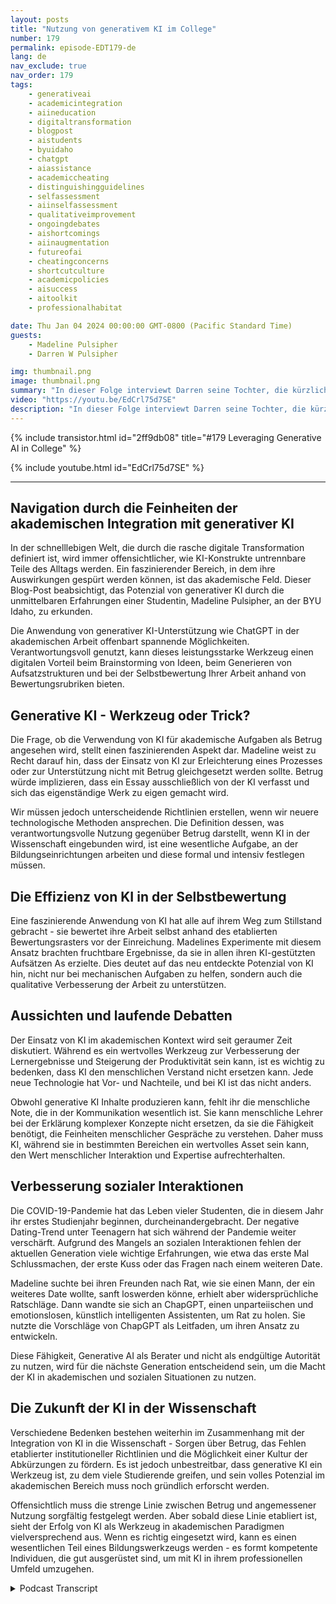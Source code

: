 ```yaml
---
layout: posts
title: "Nutzung von generativem KI im College"
number: 179
permalink: episode-EDT179-de
lang: de
nav_exclude: true
nav_order: 179
tags:
    - generativeai
    - academicintegration
    - aiineducation
    - digitaltransformation
    - blogpost
    - aistudents
    - byuidaho
    - chatgpt
    - aiassistance
    - academiccheating
    - distinguishingguidelines
    - selfassessment
    - aiinselfassessment
    - qualitativeimprovement
    - ongoingdebates
    - aishortcomings
    - aiinaugmentation
    - futureofai
    - cheatingconcerns
    - shortcutculture
    - academicpolicies
    - aisuccess
    - aitoolkit
    - professionalhabitat

date: Thu Jan 04 2024 00:00:00 GMT-0800 (Pacific Standard Time)
guests:
    - Madeline Pulsipher
    - Darren W Pulsipher

img: thumbnail.png
image: thumbnail.png
summary: "In dieser Folge interviewt Darren seine Tochter, die kürzlich ihr erstes Semester im College abgeschlossen hat, über ihre Erfahrungen mit der Nutzung von generativer KI-Technologie in ihrem akademischen Studium. Sie beschreibt die Herausforderungen und Erfolge, die mit der Nutzung dieses transformativen Tools verbunden sind."
video: "https://youtu.be/EdCrl75d7SE"
description: "In dieser Folge interviewt Darren seine Tochter, die kürzlich ihr erstes Semester im College abgeschlossen hat, über ihre Erfahrungen mit der Nutzung von generativer KI-Technologie in ihrem akademischen Studium. Sie beschreibt die Herausforderungen und Erfolge, die mit der Nutzung dieses transformativen Tools verbunden sind."
---
```


<div>
{% include transistor.html id="2ff9db08" title="#179 Leveraging Generative AI in College" %}

{% include youtube.html id="EdCrl75d7SE" %}
</div>

---

## Navigation durch die Feinheiten der akademischen Integration mit generativer KI

In der schnelllebigen Welt, die durch die rasche digitale Transformation definiert ist, wird immer offensichtlicher, wie KI-Konstrukte untrennbare Teile des Alltags werden. Ein faszinierender Bereich, in dem ihre Auswirkungen gespürt werden können, ist das akademische Feld. Dieser Blog-Post beabsichtigt, das Potenzial von generativer KI durch die unmittelbaren Erfahrungen einer Studentin, Madeline Pulsipher, an der BYU Idaho, zu erkunden.

Die Anwendung von generativer KI-Unterstützung wie ChatGPT in der akademischen Arbeit offenbart spannende Möglichkeiten. Verantwortungsvoll genutzt, kann dieses leistungsstarke Werkzeug einen digitalen Vorteil beim Brainstorming von Ideen, beim Generieren von Aufsatzstrukturen und bei der Selbstbewertung Ihrer Arbeit anhand von Bewertungsrubriken bieten.

## Generative KI - Werkzeug oder Trick?

Die Frage, ob die Verwendung von KI für akademische Aufgaben als Betrug angesehen wird, stellt einen faszinierenden Aspekt dar. Madeline weist zu Recht darauf hin, dass der Einsatz von KI zur Erleichterung eines Prozesses oder zur Unterstützung nicht mit Betrug gleichgesetzt werden sollte. Betrug würde implizieren, dass ein Essay ausschließlich von der KI verfasst und sich das eigenständige Werk zu eigen gemacht wird.

Wir müssen jedoch unterscheidende Richtlinien erstellen, wenn wir neuere technologische Methoden ansprechen. Die Definition dessen, was verantwortungsvolle Nutzung gegenüber Betrug darstellt, wenn KI in der Wissenschaft eingebunden wird, ist eine wesentliche Aufgabe, an der Bildungseinrichtungen arbeiten und diese formal und intensiv festlegen müssen.

## Die Effizienz von KI in der Selbstbewertung

Eine faszinierende Anwendung von KI hat alle auf ihrem Weg zum Stillstand gebracht - sie bewertet ihre Arbeit selbst anhand des etablierten Bewertungsrasters vor der Einreichung. Madelines Experimente mit diesem Ansatz brachten fruchtbare Ergebnisse, da sie in allen ihren KI-gestützten Aufsätzen As erzielte. Dies deutet auf das neu entdeckte Potenzial von KI hin, nicht nur bei mechanischen Aufgaben zu helfen, sondern auch die qualitative Verbesserung der Arbeit zu unterstützen.

## Aussichten und laufende Debatten

Der Einsatz von KI im akademischen Kontext wird seit geraumer Zeit diskutiert. Während es ein wertvolles Werkzeug zur Verbesserung der Lernergebnisse und Steigerung der Produktivität sein kann, ist es wichtig zu bedenken, dass KI den menschlichen Verstand nicht ersetzen kann. Jede neue Technologie hat Vor- und Nachteile, und bei KI ist das nicht anders.

Obwohl generative KI Inhalte produzieren kann, fehlt ihr die menschliche Note, die in der Kommunikation wesentlich ist. Sie kann menschliche Lehrer bei der Erklärung komplexer Konzepte nicht ersetzen, da sie die Fähigkeit benötigt, die Feinheiten menschlicher Gespräche zu verstehen. Daher muss KI, während sie in bestimmten Bereichen ein wertvolles Asset sein kann, den Wert menschlicher Interaktion und Expertise aufrechterhalten.

## Verbesserung sozialer Interaktionen

Die COVID-19-Pandemie hat das Leben vieler Studenten, die in diesem Jahr ihr erstes Studienjahr beginnen, durcheinandergebracht. Der negative Dating-Trend unter Teenagern hat sich während der Pandemie weiter verschärft. Aufgrund des Mangels an sozialen Interaktionen fehlen der aktuellen Generation viele wichtige Erfahrungen, wie etwa das erste Mal Schlussmachen, der erste Kuss oder das Fragen nach einem weiteren Date.

Madeline suchte bei ihren Freunden nach Rat, wie sie einen Mann, der ein weiteres Date wollte, sanft loswerden könne, erhielt aber widersprüchliche Ratschläge. Dann wandte sie sich an ChapGPT, einen unparteiischen und emotionslosen, künstlich intelligenten Assistenten, um Rat zu holen. Sie nutzte die Vorschläge von ChapGPT als Leitfaden, um ihren Ansatz zu entwickeln.

Diese Fähigkeit, Generative AI als Berater und nicht als endgültige Autorität zu nutzen, wird für die nächste Generation entscheidend sein, um die Macht der KI in akademischen und sozialen Situationen zu nutzen.

## Die Zukunft der KI in der Wissenschaft

Verschiedene Bedenken bestehen weiterhin im Zusammenhang mit der Integration von KI in die Wissenschaft - Sorgen über Betrug, das Fehlen etablierter institutioneller Richtlinien und die Möglichkeit einer Kultur der Abkürzungen zu fördern. Es ist jedoch unbestreitbar, dass generative KI ein Werkzeug ist, zu dem viele Studierende greifen, und sein volles Potenzial im akademischen Bereich muss noch gründlich erforscht werden.

Offensichtlich muss die strenge Linie zwischen Betrug und angemessener Nutzung sorgfältig festgelegt werden. Aber sobald diese Linie etabliert ist, sieht der Erfolg von KI als Werkzeug in akademischen Paradigmen vielversprechend aus. Wenn es richtig eingesetzt wird, kann es einen wesentlichen Teil eines Bildungswerkzeugs werden - es formt kompetente Individuen, die gut ausgerüstet sind, um mit KI in ihrem professionellen Umfeld umzugehen.



<details>
<summary> Podcast Transcript </summary>

<p></p>

</details>
